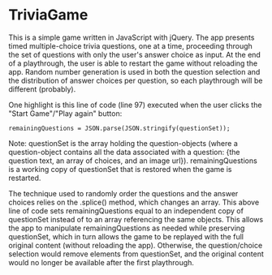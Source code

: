 # TriviaGame

This is a simple game written in JavaScript with jQuery. The app presents timed multiple-choice trivia questions, one at a time, proceeding through the set of questions with only the user's answer choice as input. At the end of a playthrough, the user is able to restart the game without reloading the app. Random number generation is used in both the question selection and the distribution of answer choices per question, so each playthrough will be different (probably). 

One highlight is this line of code (line 97) executed when the user clicks the "Start Game"/"Play again" button:  

    remainingQuestions = JSON.parse(JSON.stringify(questionSet));

Note: questionSet is the array holding the question-objects (where a question-object contains all the data associated with a question: {the question text, an array of choices, and an image url}). remainingQuestions is a working copy of questionSet that is restored when the game is restarted. 

The technique used to randomly order the questions and the answer choices relies on the .splice() method, which changes an array. This above line of code sets remainingQuestions equal to an independent copy of questionSet instead of to an array referencing the same objects. This allows the app to manipulate remainingQuestions as needed while preserving questionSet, which in turn allows the game to be replayed with the full original content (without reloading the app). Otherwise, the question/choice selection would remove elements from questionSet, and the original content would no longer be available after the first playthrough. 